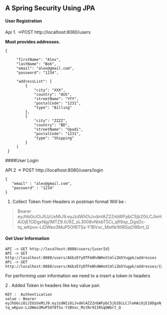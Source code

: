 ## A Spring Security Using JPA 

#### User Registration 

Api 1. ->POST http://localhost:8080/users

**Must provides addresses.**

```
{
 
     "firstName": "Alex",
     "lastName": "Bob",
     "email": "alex@gmail.com",
     "password": "1234",

     "addressList": [
         {
             "city": "XXX",
             "country": "AUS",
             "streetName": "YYY",
             "postalCode": "1231",
             "type": "Billing"
         },
         {
             "city": "ZZZZ",
             "country": "BD",
             "streetName": "Upadi",
             "postalCode": "1231",
             "type": "Shipping"
         }
     ]
 }
```

####User Login

API 2 -> POST http://localhost:8080/users/login

```
{
   "email" : "alex@gmail.com",
   "password" : "1234"
}
```

1. Collect Token from Headers in postman
format Will be : 

> Bearer eyJhbGciOiJIUzUxMiJ9.eyJzdWIiOiJvdmlAZ2ZnbWFpbC5jb20iLCJleHAiOjE1ODgxNjg1MTZ9.tU9Z_sL3008vNlxbT5Ci_qfI9xp_DgsDc-tq_wKpvo-LiDWeo3MuP5Of8TSs-Y1BVxc_MstNr9IIRSqOWbrt_Q


#### Get User Information
```
API -> GET http://localhost:8080/users/{userId}
API -> GET http://localhost:8080/users/AGbzEYyOTFm8hdWHotCmliZm5Yugpk/addresses
APi -> GET http://localhost:8080/users/AGbzEYyOTFm8hdWHotCmliZm5Yugpk/addresses/{addressId}
```
For performing user information we need to a insert a token in headers 

2 . Added Token in headers like key value pair.

```
KEY :  Authentication 
value : Bearer eyJhbGciOiJIUzUxMiJ9.eyJzdWIiOiJvdmlAZ2ZnbWFpbC5jb20iLCJleHAiOjE1ODgxNjg1MTZ9.tU9Z_sL3008vNlxbT5Ci_qfI9xp_DgsDc-tq_wKpvo-LiDWeo3MuP5Of8TSs-Y1BVxc_MstNr9IIRSqOWbrt_Q

```
